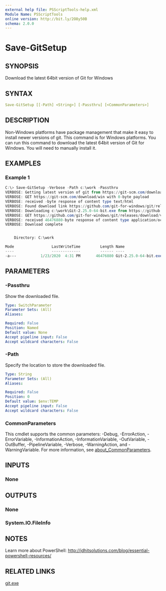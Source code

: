 ```yaml
---
external help file: PSScriptTools-help.xml
Module Name: PSScriptTools
online version: http://bit.ly/2O8y50B
schema: 2.0.0
---
```


# Save-GitSetup

## SYNOPSIS

Download the latest 64bit version of Git for Windows

## SYNTAX

```yaml
Save-GitSetup [[-Path] <String>] [-Passthru] [<CommonParameters>]
```

## DESCRIPTION

Non-Windows platforms have package management that make it easy to install newer versions of git.
This command is for Windows platforms.
You can run this command to download the latest 64bit version of Git for Windows.
You will need to manually install it.

## EXAMPLES

### Example 1

```powershell
C:\> Save-GitSetup -Verbose -Path c:\work -Passthru
VERBOSE: Getting latest version of git from https://git-scm.com/download/win
VERBOSE: GET https://git-scm.com/download/win with 0-byte payload
VERBOSE: received -byte response of content type text/html
VERBOSE: Found download link https://github.com/git-for-windows/git/releases/download/v2.25.0.windows.1/Git-2.25.0-64-bit.exe
VERBOSE: Downloading c:\work\Git-2.25.0-64-bit.exe from https://github.com/git-for-windows/git/releases/download/v2.25.0.windows.1/Git-2.25.0-64-bit.exe
VERBOSE: GET https://github.com/git-for-windows/git/releases/download/v2.25.0.windows.1/Git-2.25.0-64-bit.exe with 0-byte payload
VERBOSE: received 46476880-byte response of content type application/octet-stream
VERBOSE: Download complete


    Directory: C:\work

Mode                 LastWriteTime         Length Name
----                 -------------         ------ ----
-a---           1/23/2020  4:31 PM       46476880 Git-2.25.0-64-bit.exe
```

## PARAMETERS

### -Passthru

Show the downloaded file.

```yaml
Type: SwitchParameter
Parameter Sets: (All)
Aliases:

Required: False
Position: Named
Default value: None
Accept pipeline input: False
Accept wildcard characters: False
```

### -Path

Specify the location to store the downloaded file.

```yaml
Type: String
Parameter Sets: (All)
Aliases:

Required: False
Position: 0
Default value: $env:TEMP
Accept pipeline input: False
Accept wildcard characters: False
```

### CommonParameters

This cmdlet supports the common parameters: -Debug, -ErrorAction, -ErrorVariable, -InformationAction, -InformationVariable, -OutVariable, -OutBuffer, -PipelineVariable, -Verbose, -WarningAction, and -WarningVariable. For more information, see [about_CommonParameters](http://go.microsoft.com/fwlink/?LinkID=113216).

## INPUTS

### None

## OUTPUTS

### None

### System.IO.FileInfo

## NOTES

Learn more about PowerShell:
http://jdhitsolutions.com/blog/essential-powershell-resources/

## RELATED LINKS

[git.exe]()
